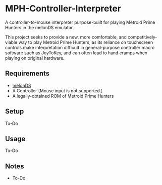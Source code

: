 # MPH-Controller-Interpreter
 A controller-to-mouse interpreter purpose-built for playing Metroid Prime Hunters in the melonDS emulator.

 This project seeks to provide a new, more comfortable, and competitively-viable way to play Metroid Prime Hunters, as its reliance on touchscreen controls make interpretation difficult in general-purpose controller macro software such as JoyToKey, and can often lead to hand cramps when playing on original hardware.
 
 ## Requirements
 * [melonDS](http://melonds.kuribo64.net/downloads.php "Downloads - melonDS")
 * A Controller (Mouse input is not supported.)
 * A legally-obtained ROM of Metroid Prime Hunters
 
 ## Setup
 To-Do
 
 ## Usage
 To-Do
 
 ## Notes
 * To-Do
